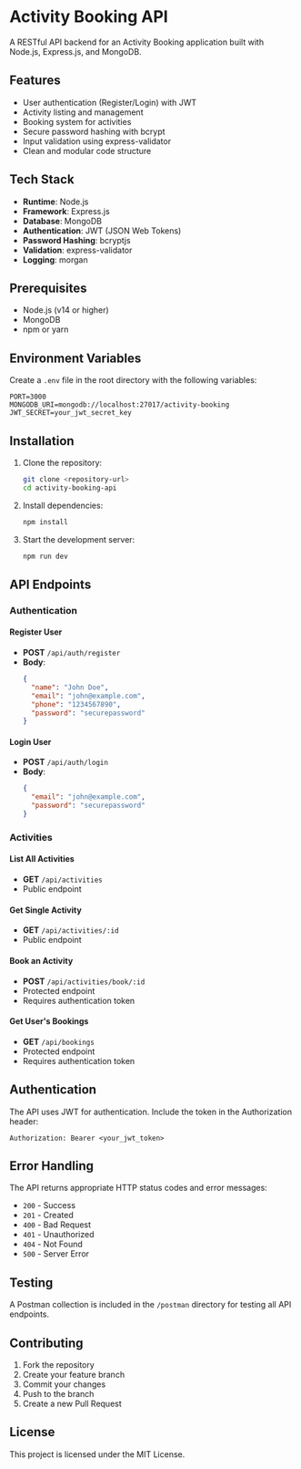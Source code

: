# Activity Booking API

A RESTful API backend for an Activity Booking application built with Node.js, Express.js, and MongoDB.

## Features

- User authentication (Register/Login) with JWT
- Activity listing and management
- Booking system for activities
- Secure password hashing with bcrypt
- Input validation using express-validator
- Clean and modular code structure

## Tech Stack

- **Runtime**: Node.js
- **Framework**: Express.js
- **Database**: MongoDB
- **Authentication**: JWT (JSON Web Tokens)
- **Password Hashing**: bcryptjs
- **Validation**: express-validator
- **Logging**: morgan

## Prerequisites

- Node.js (v14 or higher)
- MongoDB
- npm or yarn

## Environment Variables

Create a `.env` file in the root directory with the following variables:

```env
PORT=3000
MONGODB_URI=mongodb://localhost:27017/activity-booking
JWT_SECRET=your_jwt_secret_key
```

## Installation

1. Clone the repository:

   ```bash
   git clone <repository-url>
   cd activity-booking-api
   ```

2. Install dependencies:

   ```bash
   npm install
   ```

3. Start the development server:
   ```bash
   npm run dev
   ```

## API Endpoints

### Authentication

#### Register User

- **POST** `/api/auth/register`
- **Body**:
  ```json
  {
    "name": "John Doe",
    "email": "john@example.com",
    "phone": "1234567890",
    "password": "securepassword"
  }
  ```

#### Login User

- **POST** `/api/auth/login`
- **Body**:
  ```json
  {
    "email": "john@example.com",
    "password": "securepassword"
  }
  ```

### Activities

#### List All Activities

- **GET** `/api/activities`
- Public endpoint

#### Get Single Activity

- **GET** `/api/activities/:id`
- Public endpoint

#### Book an Activity

- **POST** `/api/activities/book/:id`
- Protected endpoint
- Requires authentication token

#### Get User's Bookings

- **GET** `/api/bookings`
- Protected endpoint
- Requires authentication token

## Authentication

The API uses JWT for authentication. Include the token in the Authorization header:

```
Authorization: Bearer <your_jwt_token>
```

## Error Handling

The API returns appropriate HTTP status codes and error messages:

- `200` - Success
- `201` - Created
- `400` - Bad Request
- `401` - Unauthorized
- `404` - Not Found
- `500` - Server Error

## Testing

A Postman collection is included in the `/postman` directory for testing all API endpoints.

## Contributing

1. Fork the repository
2. Create your feature branch
3. Commit your changes
4. Push to the branch
5. Create a new Pull Request

## License

This project is licensed under the MIT License.

